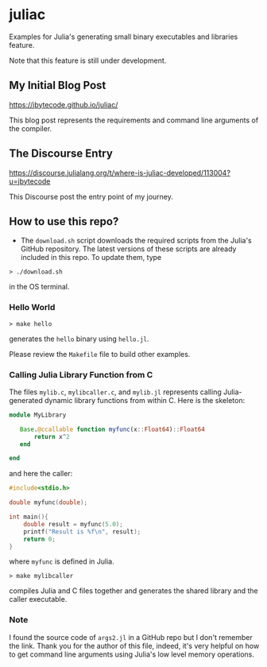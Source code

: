 # juliac

Examples for Julia's generating small binary executables and libraries feature.

Note that this feature is still under development.

## My Initial Blog Post

https://jbytecode.github.io/juliac/

This blog post represents the requirements and command line arguments of the compiler.

## The Discourse Entry

https://discourse.julialang.org/t/where-is-juliac-developed/113004?u=jbytecode

This Discourse post the entry point of my journey.

## How to use this repo?

- The `download.sh` script downloads the required scripts from the Julia's GitHub repository. The latest versions of these scripts are already included in this repo. To update them, type

```shell
> ./download.sh
```

in the OS terminal.

### Hello World

```shell
> make hello
```

generates the `hello` binary using `hello.jl`. 

Please review the `Makefile` file to build other examples.

### Calling Julia Library Function from C 

The files `mylib.c`, `mylibcaller.c`, and `mylib.jl` represents calling Julia-generated dynamic library functions from within C. Here is the skeleton:

```julia
module MyLibrary

   Base.@ccallable function myfunc(x::Float64)::Float64
	   return x^2
   end 

end 
```

and here the caller:

```C
#include<stdio.h>

double myfunc(double);

int main(){
	double result = myfunc(5.0);
	printf("Result is %f\n", result);
	return 0;
}
```

where `myfunc` is defined in Julia. 

```Shell
> make mylibcaller
```

compiles Julia and C files together and generates the shared library and the caller executable.

### Note

I found the source code of `args2.jl` in a GitHub repo but I don't remember the link. Thank you for the author of this file, indeed, it's very helpful on how to get command line arguments using Julia's low level memory operations.